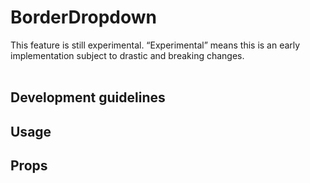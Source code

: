 # BorderDropdown

<div class="callout callout-alert">
This feature is still experimental. “Experimental” means this is an early implementation subject to drastic and breaking changes.
</div>
<br />

## Development guidelines
## Usage
## Props